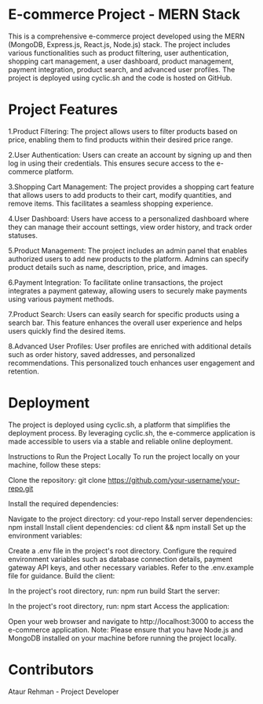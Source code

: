 

# E-commerce Project - MERN Stack
This is a comprehensive e-commerce project developed using the MERN (MongoDB, Express.js, React.js, Node.js) stack. The project includes various functionalities such as product filtering, user authentication, shopping cart management, a user dashboard, product management, payment integration, product search, and advanced user profiles. The project is deployed using cyclic.sh and the code is hosted on GitHub.


# Project Features
1.Product Filtering: The project allows users to filter products based on price, enabling them to find products within their desired price range.

2.User Authentication: Users can create an account by signing up and then log in using their credentials. This ensures secure access to the e-commerce platform.

3.Shopping Cart Management: The project provides a shopping cart feature that allows users to add products to their cart, modify quantities, and remove items.    This facilitates a seamless shopping experience.

4.User Dashboard: Users have access to a personalized dashboard where they can manage their account settings, view order history, and track order statuses.

5.Product Management: The project includes an admin panel that enables authorized users to add new products to the platform. Admins can specify product details such as name, description, price, and images.

6.Payment Integration: To facilitate online transactions, the project integrates a payment gateway, allowing users to securely make payments using various payment methods.

7.Product Search: Users can easily search for specific products using a search bar. This feature enhances the overall user experience and helps users quickly find the desired items.

8.Advanced User Profiles: User profiles are enriched with additional details such as order history, saved addresses, and personalized recommendations. This personalized touch enhances user engagement and retention.
# Deployment
The project is deployed using cyclic.sh, a platform that simplifies the deployment process. By leveraging cyclic.sh, the e-commerce application is made accessible to users via a stable and reliable online deployment.

Instructions to Run the Project Locally
To run the project locally on your machine, follow these steps:

Clone the repository: git clone https://github.com/your-username/your-repo.git

Install the required dependencies:

Navigate to the project directory: cd your-repo
Install server dependencies: npm install
Install client dependencies: cd client && npm install
Set up the environment variables:

Create a .env file in the project's root directory.
Configure the required environment variables such as database connection details, payment gateway API keys, and other necessary variables. Refer to the .env.example file for guidance.
Build the client:

In the project's root directory, run: npm run build
Start the server:

In the project's root directory, run: npm start
Access the application:

Open your web browser and navigate to http://localhost:3000 to access the e-commerce application.
Note: Please ensure that you have Node.js and MongoDB installed on your machine before running the project locally.

# Contributors
Ataur Rehman - Project Developer

